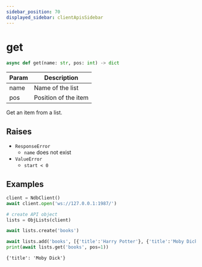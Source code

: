 ```yaml
---
sidebar_position: 70
displayed_sidebar: clientApisSidebar
---
```


# get

```py
async def get(name: str, pos: int) -> dict
```

|Param|Description|
|---|---|
|name|Name of the list|
|pos|Position of the item|

Get an item from a list.


## Raises
- `ResponseError`
    - `name` does not exist
- `ValueError`
    - `start < 0`


## Examples

```py
client = NdbClient()
await client.open('ws://127.0.0.1:1987/')

# create API object
lists = ObjLists(client)

await lists.create('books')

await lists.add('books', [{'title':'Harry Potter'}, {'title':'Moby Dick'}, {'title':'War and Peace'}])
print(await lists.get('books', pos=1))
```

```
{'title': 'Moby Dick'}
```